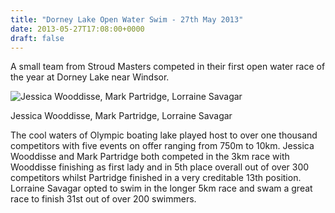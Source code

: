 ```yaml
---
title: "Dorney Lake Open Water Swim - 27th May 2013"
date: 2013-05-27T17:08:00+0000
draft: false
---
```

A small team from Stroud Masters competed in their first open water race of the year at Dorney Lake near Windsor.

![Jessica Wooddisse, Mark Partridge, Lorraine Savagar](/images/2015/01/img_1693.jpg)

 Jessica Wooddisse, Mark Partridge, Lorraine Savagar

The cool waters of Olympic boating lake played host to over one thousand competitors with five events on offer ranging from 750m to 10km. Jessica Wooddisse and Mark Partridge both competed in the 3km race with Wooddisse finishing as first lady and in 5th place overall out of over 300 competitors whilst Partridge finished in a very creditable 13th position. Lorraine Savagar opted to swim in the longer 5km race and swam a great race to finish 31st out of over 200 swimmers.

